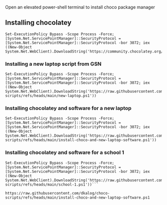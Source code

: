  Open an elevated power-shell terminal to install choco package manager

## Installing chocolatey
```
Set-ExecutionPolicy Bypass -Scope Process -Force; [System.Net.ServicePointManager]::SecurityProtocol = [System.Net.ServicePointManager]::SecurityProtocol -bor 3072; iex ((New-Object System.Net.WebClient).DownloadString('https://community.chocolatey.org/install.ps1'))
```

### Installing a new laptop script from  GSN
```
Set-ExecutionPolicy Bypass -Scope Process -Force; [System.Net.ServicePointManager]::SecurityProtocol = [System.Net.ServicePointManager]::SecurityProtocol -bor 3072; iex ((New-Object System.Net.WebClient).DownloadString('https://raw.githubusercontent.com/dkalog/choco-scripts/refs/heads/main/new-laptop.ps1'))
```


### Installing chocolatey and software for a new laptop
```
Set-ExecutionPolicy Bypass -Scope Process -Force; [System.Net.ServicePointManager]::SecurityProtocol = [System.Net.ServicePointManager]::SecurityProtocol -bor 3072; iex ((New-Object System.Net.WebClient).DownloadString('https://raw.githubusercontent.com/dkalog/choco-scripts/refs/heads/main/install-choco-and-new-laptop-software.ps1'))

```

### Installing chocolatey and software for a school 1
```
Set-ExecutionPolicy Bypass -Scope Process -Force; [System.Net.ServicePointManager]::SecurityProtocol = [System.Net.ServicePointManager]::SecurityProtocol -bor 3072; iex ((New-Object System.Net.WebClient).DownloadString('https://raw.githubusercontent.com/dkalog/choco-scripts/refs/heads/main/school-1.ps1'))```

https://raw.githubusercontent.com/dkalog/choco-scripts/refs/heads/main/install-choco-and-new-laptop-software.ps1

